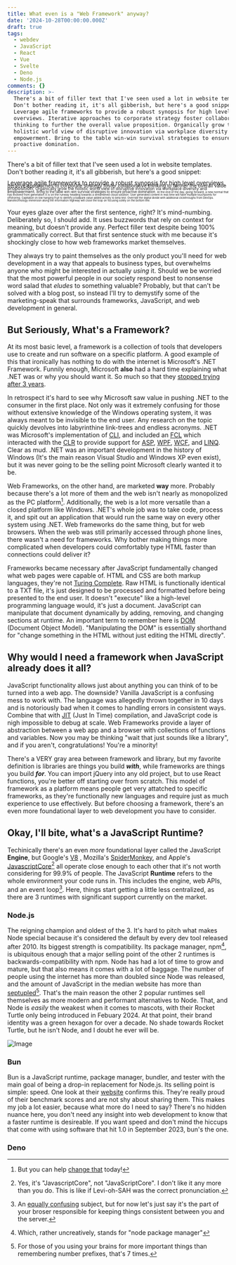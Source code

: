 ```yaml
---
title: What even is a "Web Framework" anyway?
date: '2024-10-28T00:00:00.000Z'
draft: true
tags:
  - webdev
  - JavaScript
  - React
  - Vue
  - Svelte
  - Deno
  - Node.js
comments: {}
description: >-
  There's a bit of filler text that I've seen used a lot in website templates.
  Don't bother reading it, it's all gibberish, but here's a good snippet: 
  Leverage agile frameworks to provide a robust synopsis for high level
  overviews. Iterative approaches to corporate strategy foster collaborative
  thinking to further the overall value proposition. Organically grow the
  holistic world view of disruptive innovation via workplace diversity and
  empowerment. Bring to the table win-win survival strategies to ensure
  proactive domination.
---
```

There's a bit of filler text that I've seen used a lot in website templates. Don't bother reading it, it's all gibberish, but here's a good snippet:

<p style='font-size: small; line-height: 50%'>Leverage agile frameworks to provide a robust synopsis for high level overviews. <span style='font-size: smaller'>Iterative approaches to corporate strategy foster collaborative thinking to further the overall value proposition. <span style='font-size: smaller'>Organically grow the holistic world view of disruptive innovation via workplace diversity and empowerment. <span style='font-size: smaller'>Bring to the table win-win survival strategies to ensure proactive domination. <span style='font-size: smaller'>At the end of the day, going forward, a new normal that has evolved from generation X is on the runway heading towards a streamlined cloud solution. <span style='font-size: smaller'>User generated content in real-time will have multiple touchpoints for offshoring. Capitalize on low hanging fruit to identify a ballpark value added activity to beta test. Override the digital divide with additional clickthroughs from DevOps. Nanotechnology immersion along the information highway will close the loop on focusing solely on the bottom line.</span></span></span></span></span></p>


Your eyes glaze over after the first sentence, right? It's mind-numbing. Deliberately so, I should add. It uses buzzwords that rely on context for meaning, but doesn't provide any. Perfect filler text despite being 100% grammatically correct. But that first sentence stuck with me because it's shockingly close to how web frameworks market themselves.

They always try to paint themselves as the only product you'll need for web development in a way that appeals to business types, but overwhelms anyone who might be interested in actually _using_ it. Should we be worried that the most powerful people in our society respond best to nonsense word salad that _eludes_ to something valuable? Probably, but that can't be solved with a blog post, so instead I'll try to demystify some of the marketing-speak that surrounds frameworks, JavaScript, and web development in general.

## But Seriously, What's a Framework?

At its most basic level, a framework is a collection of tools that developers use to create and run software on a specific platform. A good example of this that ironically has nothing to do with the internet is Microsoft's .NET Framework. Funnily enough, Microsoft **also** had a hard time explaining what .NET was or why you should want it. So much so that they [stopped trying after 3 years](https://en.wikipedia.org/wiki/Microsoft_.NET_strategy).

In retrospect it's hard to see why Microsoft saw value in pushing .NET to the consumer in the first place. Not only was it extremely confusing for those without extensive knowledge of the Windows operating system, it was always meant to be invisible to the end user. Any research on the topic quickly devolves into labyrinthine link-trees and endless acronyms. .NET was Microsoft's implementation of [CLI](https://en.wikipedia.org/wiki/Common_Language_Infrastructure), and included an [FCL](https://en.wikipedia.org/wiki/Framework_Class_Library) which interacted with the [CLR](https://en.wikipedia.org/wiki/Common_Language_Runtime) to provide support for [ASP](https://en.wikipedia.org/wiki/ASP.NET), [WPF](https://en.wikipedia.org/wiki/Windows_Presentation_Foundation), [WCF](https://en.wikipedia.org/wiki/Windows_Communication_Foundation), and [LINQ](https://en.wikipedia.org/wiki/Language_Integrated_Query). Clear as mud. .NET was an important development in the history of Windows (It's the main reason Visual Studio and Windows XP even exist), but it was never going to be the selling point Microsoft clearly wanted it to be.

Web Frameworks, on the other hand, are marketed **way** more. Probably because there's a lot more of them and the web isn't nearly as monopolized as the PC platform[^1]. Additionally, the web is a lot more versatile than a closed platform like Windows. .NET's whole job was to take code, process it, and spit out an application that would run the same way on every other system using .NET. Web frameworks do the same thing, but for web browsers. When the web was still primarily accessed through phone lines, there wasn't a need for frameworks. Why bother making things more complicated when developers could comfortably type HTML faster than connections could deliver it?

Frameworks became necessary after JavaScript fundamentally changed what web pages were capable of. HTML and CSS are both markup languages, they're not [Turing Complete](https://en.wikipedia.org/wiki/Turing_machine). Raw HTML is functionally identical to a TXT file, it's just designed to be processed and formatted before being presented to the end user. It doesn't "execute" like a high-level programming language would, it's just a document. JavaScript can manipulate that document dynamically by adding, removing, and changing sections at runtime. An important term to remember here is [DOM](https://en.wikipedia.org/wiki/Document_Object_Model) (Document Object Model). "Manipulating the DOM" is essentially shorthand for "change something in the HTML without just editing the HTML directly".

## Why would I need a framework when JavaScript already does it all?

JavaScript functionality allows just about anything you can think of to be turned into a web app. The downside? Vanilla JavaScript is a confusing mess to work with. The language was allegedly thrown together in 10 days and is notoriously bad when it comes to handling errors in consistent ways. Combine that with [JIT](https://en.wikipedia.org/wiki/Just-in-time_compilation) (Just In Time) compilation, and JavaScript code is nigh impossible to debug at scale. Web Frameworks provide a layer of abstraction between a web app and a browser with collections of functions and variables. Now you may be thinking "wait that just sounds like a library", and if you aren't, congratulations! You're a minority!

There's a VERY gray area between framework and library, but my favorite definition is libraries are things you build _**with**_, while frameworks are things you build _**for**_. You can import jQuery into any old project, but to use React functions, you're better off starting over from scratch. This model of framework as a platform means people get very attatched to specific frameworks, as they're functionally new languages and require just as much experience to use effectively. But before choosing a framework, there's an even more foundational layer to web development you have to consider.

## Okay, I'll bite, what's a JavaScript Runtime?

Techinically there's an even _more_ foundational layer called the JavaScript **Engine**, but Google's [V8](https://v8.dev/) , Mozilla's [SpiderMonkey](https://spidermonkey.dev/), and Apple's [JavascriptCore](https://developer.apple.com/documentation/javascriptcore)[^?] all operate close enough to each other that it's not worth considering for 99.9% of people. The JavaScript **Runtime** refers to the whole environment your code runs in. This includes the engine, web APIs, and an event loop[^2]. Here, things start getting a little less centralized, as there are 3 runtimes with significant support currently on the market.

### Node.js

The reigning champion and oldest of the 3. It's hard to pitch what makes Node special because it's considered the default by every dev tool released after 2010. Its biggest strength is compatibility. Its package manager, npm[^3], is ubiquitous enough that a major selling point of the other 2 runtimes is backwards-compatibility with npm. Node has had a lot of time to grow and mature, but that also means it comes with a lot of baggage. The number of people using the internet has more than doubled since Node was released, and the amount of JavaScript in the median website has more than [septupled](https://httparchive.org/reports/state-of-javascript#bytesJs)[^4]. That's the main reason the other 2 popular runtimes sell themselves as more modern and performant alternatives to Node. That, and Node is _easily_ the weakest when it comes to mascots, with their Rocket Turtle only being introduced in Febuary 2024. At that point, their brand identity was a green hexagon for over a decade. No shade towards Rocket Turtle, but he isn't Node, and I doubt he ever will be.

![Image](/uploads/node.js_mascot.png)

### Bun

Bun is a JavaScript runtime, package manager, bundler, and tester with the main goal of being a drop-in replacement for Node.js. Its selling point is simple: speed. One look at their [website](https://bun.sh/) confirms this. They're really proud of their benchmark scores and are not shy about sharing them. This makes my job a lot easier, because what more do I need to say? There's no hidden nuance here, you don't need any insight into web development to know that a faster runtime is desireable. If you want speed and don't mind the hiccups that come with using software that hit 1.0 in September 2023, bun's the one.
### Deno



[^?]: Yes, it's "JavascriptCore", not "JavaScriptCore". I don't like it any more than you do. This is like if Levi-oh-SAH was the correct pronunciation.

[^1]: But you can help [change that](https://www.wheelsbot.dev/posts/arch-linux-install-guide/) today!

[^2]: An [equally confusing](https://youtu.be/8aGhZQkoFbQ) subject, but for now let's just say it's the part of your broser responsible for keeping things consistent between you and the server.

[^3]: Which, rather uncreatively, stands for "node package manager"

[^4]: For those of you using your brains for more important things than remembering number prefixes, that's 7 times.
